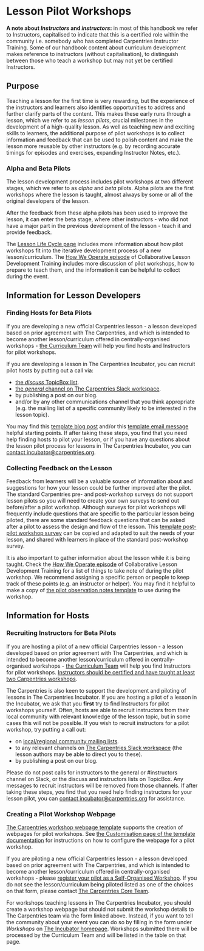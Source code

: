 # Lesson Pilot Workshops
**A note about _Instructors_ and _instructors_:** in most of this handbook we refer to Instructors, capitalised to indicate that this is a certified role within the community i.e. somebody who has completed Carpentries Instructor Training. 
Some of our handbook content about curriculum development makes reference to instructors (without capitalisation), to distinguish between those who teach a workshop but may not yet be certified Instructors.

## Purpose

Teaching a lesson for the first time is very rewarding, but the experience of the instructors and learners also identifies opportunities to address and further clarify parts of the content.
This makes these early runs through a lesson, which we refer to as _lesson pilots_, crucial milestones in the development of a high-quality lesson.
As well as teaching new and exciting skills to learners, the additional purpose of pilot workshops is to collect information and feedback that can be used to polish content and make the lesson more reusable by other instructors (e.g. by recording accurate timings for episodes and exercises, expanding Instructor Notes, etc.).

### Alpha and Beta Pilots

The lesson development process includes pilot workshops at two different stages, which we refer to as _alpha_ and _beta_ pilots.
Alpha pilots are the first workshops where the lesson is taught, almost always by some or all of the original developers of the lesson.

After the feedback from these alpha pilots has been used to improve the lesson, it can enter the beta stage, where other instructors - 
who did not have a major part in the previous development of the lesson - 
teach it and provide feedback.

The [Lesson Life Cycle page](/resources/curriculum/lesson-life-cycle.md) includes more information about how pilot workshops fit into the iterative development process of a new lesson/curriculum.
The [How We Operate episode](https://carpentries.github.io/lesson-development-training/operations.html#pilot-workshops) of Collaborative Lesson Development Training includes more discussion of pilot workshops, how to prepare to teach them, and the information it can be helpful to collect during the event.

## Information for Lesson Developers

### Finding Hosts for Beta Pilots

If you are developing a new official Carpentries lesson -
a lesson developed based on prior agreement with The Carpentries, and which is intended to become another lesson/curriculum offered in centrally-organised workshops -
[the Curriculum Team](mailto:team@carpentries.org) will help you find hosts and Instructors for pilot workshops.

If you are developing a lesson in The Carpentries Incubator, you can recruit pilot hosts by putting out a call via:

* [the *discuss* TopicBox list](https://carpentries.topicbox.com/groups/discuss).
* [the *general* channel on The Carpentries Slack workspace](https://carpentries.org/connect/).
* by publishing a post on our blog.
* and/or by any other communications channel that you think appropriate (e.g. the mailing list of a specific community likely to be interested in the lesson topic).

You may find this [template blog post](https://docs.google.com/document/d/1z8QmxDIiew-p1d8aLzXa0vt0FLUHNtK3oS3tucyrRsI/edit?usp=sharing) and/or this [template email message](https://docs.google.com/document/d/1hHnm-Ljb_o_rNd9bvQ83ilq40KoGoEfMPTSrFS4QOj8/edit?usp=sharing) helpful starting points.
If after taking these steps, you find that you need help finding hosts to pilot your lesson, or if you have any questions about the lesson pilot process for lessons in The Carpentries Incubator, you can [contact incubator@carpentries.org](mailto:incubator@carpentries.org).

### Collecting Feedback on the Lesson

Feedback from learners will be a valuable source of information about and suggestions for how your lesson could be further improved after the pilot.
The standard Carpentries pre- and post-workshop surveys do not support lesson pilots so you will need to create your own surveys to send out before/after a pilot workshop.
Although surveys for pilot workshops will frequently include questions that are specific to the particular lesson being piloted, there are some standard feedback questions that can be asked after a pilot to assess the design and flow of the lesson.
This [template post-pilot workshop survey](https://docs.google.com/forms/d/1OGCQBotD2nOJkc7KpFZLhFfb3EBcxEDwHz_3p48qz3U/template/preview) can be copied and adapted to suit the needs of your lesson, and shared with learners in place of the standard post-workshop survey.

It is also important to gather information about the lesson while it is being taught.
Check the [How We Operate episode](https://carpentries.github.io/lesson-development-training/operations.html#pilot-workshops) of Collaborative Lesson Development Training for a list of things to take note of during the pilot workshop.
We recommend assigning a specific person or people to keep track of these points (e.g. an instructor or helper).
You may find it helpful to make a copy of [the pilot observation notes template](https://codimd.carpentries.org/lesson-pilot-observation-notes-template) to use during the workshop.

## Information for Hosts

### Recruiting Instructors for Beta Pilots

If you are hosting a pilot of a new official Carpentries lesson -
a lesson developed based on prior agreement with The Carpentries, and which is intended to become another lesson/curriculum offered in centrally-organised workshops -
[the Curriculum Team](mailto:team@carpentries.org) will help you find Instructors for pilot workshops.
[Instructors should be certified and have taught at least two Carpentries workshops](./lesson-development-roles.md#beta-pilot-instructors).

The Carpentries is also keen to support the development and piloting of lessons in The Carpentries Incubator.
If you are hosting a pilot of a lesson in the Incubator, we ask that you **first** try to find Instructors for pilot workshops yourself.
Often, hosts are able to recruit instructors from their local community with relevant knowledge of the lesson topic, but in some cases this will not be possible.
If you wish to recruit instructors for a pilot workshop, try putting a call out:

* on [local/regional community mailing lists](https://carpentries.topicbox.com/groups).
* to any relevant channels on [The Carpentries Slack workspace](https://carpentries.org/connect/) (the lesson authors may be able to direct you to these).
* by publishing a post on our blog.

Please do not post calls for instructors to the general or #instructors channel on Slack, or the discuss and instructors lists on TopicBox. 
Any messages to recruit instructors will be removed from those channels. 
If after taking these steps, you find that you need help finding instructors for your lesson pilot, you can [contact incubator@carpentries.org](mailto:incubator@carpentries.org) for assistance.

### Creating a Pilot Workshop Webpage

[The Carpentries workshop webpage template](https://github.com/carpentries/workshop-template) supports the creation of webpages for pilot workshops.
See [the Customisation page of the template documentation](https://carpentries.github.io/workshop-template/customization/#configuration-file-_configyml) for instructions on how to configure the webpage for a pilot workshop.

If you are piloting a new official Carpentries lesson - 
a lesson developed based on prior agreement with The Carpentries, and which is intended to become another lesson/curriculum offered in centrally-organised workshops -
please [register your pilot as a Self-Organised Workshop](https://amy.carpentries.org/forms/self-organised/).
If you do not see the lesson/curriculum being piloted listed as one of the choices on that form, please contact [The Carpentries Core Team](mailto:team@carpentries.org).

For workshops teaching lessons in The Carpentries Incubator, you should create a workshop webpage but should not submit the workshop details to The Carpentries team via the form linked above.
Instead, if you want to tell the community about your event you can do so by filling in the form under _Workshops_ on [The Incubator homepage](https://carpentries-incubator.org/).
Workshops submitted there will be processed by the Curriculum Team and will be listed in the table on that page.
